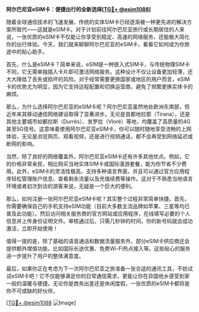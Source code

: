 **阿尔巴尼亚eSIM卡：便捷出行的全新选择[[TG💪+ @esim1088](https://t.me/s/esim1088)]**

随着全球通信技术的飞速发展，传统的实体SIM卡已经逐渐被一种更先进的解决方案所取代——这就是eSIM卡。对于计划前往阿尔巴尼亚旅行或长期居住的人来说，一张优质的eSIM卡不仅能让你享受到稳定、高速的网络服务，还能极大简化你的出行体验。今天，我们就来聊聊阿尔巴尼亚的eSIM卡，看看它如何成为你旅途中的贴心助手。

首先，什么是eSIM卡？简单来说，eSIM是一种嵌入式SIM卡，与传统物理SIM卡不同，它无需单独插入卡片即可激活网络服务。这种设计不仅让设备更加轻薄，还大大降低了丢失或损坏的风险。对于经常需要更换国家或地区的用户而言，eSIM卡的优势尤为明显，因为它支持远程配置和切换运营商，避免了频繁更换实体卡的麻烦。

那么，为什么选择阿尔巴尼亚的eSIM卡呢？阿尔巴尼亚虽然地处欧洲东南部，但近年来其移动通信网络建设取得了显著进步。无论是首都地拉那（Tirana），还是其他主要城市如都拉斯（Durrës）、发罗拉（Vlorë）等地，均覆盖了高质量的4G甚至5G信号。这意味着使用阿尔巴尼亚eSIM卡，你可以随时随地享受流畅的上网体验，无论是浏览网页、观看视频，还是进行视频通话，都不会再受到网络延迟或断网的影响。

当然，除了良好的网络覆盖外，阿尔巴尼亚eSIM卡还有许多其他优点。例如，它的价格非常亲民，相比购买当地实体SIM卡或国际漫游套餐，能为你节省不少费用。此外，eSIM卡的灵活性极高，支持多种语言界面，并且可以通过官方应用程序轻松管理账户信息、查看剩余流量以及充值续费等操作。这对于不熟悉当地语言环境或者初次到访的游客来说，无疑是一个巨大的便利。

那么，如何注册一张阿尔巴尼亚eSIM卡呢？其实整个过程非常简单快捷。首先，你需要确保自己的手机支持eSIM功能（目前大多数主流品牌如苹果、三星等均已普及此功能）。然后访问相关服务商的官方网站或应用程序，在线填写必要的个人信息并上传身份证明文件。审核通过后，只需几秒钟的时间，你的新号码就会成功激活，立即开始使用！

值得一提的是，除了基础的语音通话和数据流量服务外，部分eSIM卡供应商还会提供额外增值功能，比如国际长途优惠、免费Wi-Fi热点接入等。这些贴心的服务进一步提升了用户的整体满意度。

最后，如果你正在考虑为下一次阿尔巴尼亚之旅准备一张合适的通讯工具，不妨试试eSIM卡吧！它不仅能够满足你的日常通信需求，更能让你在异国他乡感受到家一般的温暖与便捷。无论你是商务出差还是休闲度假，一张优质的eSIM卡都将是你不可或缺的好伙伴。

[[TG💪+ @esim1088](https://t.me/s/esim1088) ![Image](https://i.postimg.cc/4NQfJmqS/Snipaste-2025-05-13-00-14-12.png)]